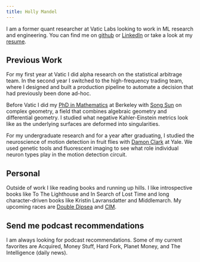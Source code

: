 ```yaml
---
title: Holly Mandel
---
```


I am a former quant researcher at Vatic Labs looking to work in ML research and engineering. You can find me on <a href = "https://github.com/hollymandel">github</a> or <a href = "https://www.linkedin.com/in/holly-mandel-a0b858220">LinkedIn</a> or take a look at my <a href = "https://hollymandel.github.io/resume_public.pdf">resume</a>. 

## Previous Work
For my first year at Vatic I did alpha research on the statistical arbitrage team. In the second year I switched to the high-frequency trading team, where I designed and built a production pipeline to automate a decision that had previously been done ad-hoc. 

Before Vatic I did my <a href = "arXiv:2206.09792">PhD in Mathematics</a> at Berkeley with <a href = "https://math.berkeley.edu/~sosun/">Song Sun</a> on complex geometry, a field that combines algebraic geometry and differential geometry. I studied what negative Kahler-Einstein metrics look like as the underlying surfaces are deformed into singularities.

For my undergraduate research and for a year after graduating, I studied the neuroscience of motion detection in fruit flies with <a href = "https://clarklab.yale.edu">Damon Clark</a> at Yale. We used genetic tools and fluorescent imaging to see what role individual neuron types play in the motion detection circuit. 

## Personal
Outside of work I like reading books and running up hills. I like introspective books like To The Lighthouse and In Search of Lost Time and long character-driven books like Kristin Lavransdatter and Middlemarch. My upcoming races are <a href = "https://brazenracing.com/doubledipsea/">Double Dipsea</a> and <a href = "https://runsra.org/california-international-marathon/">CIM</a>. 

## Send me podcast recommendations
I am always looking for podcast recommendations. Some of my current favorites are Acquired, Money Stuff, Hard Fork, Planet Money, and The Intelligence (daily news).
